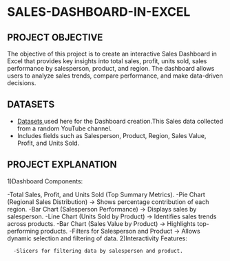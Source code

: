 # SALES-DASHBOARD-IN-EXCEL
## PROJECT OBJECTIVE

The objective of this project is to create an interactive Sales Dashboard in Excel that provides key insights into total sales, profit, units sold, sales performance by salesperson, product, and region. The dashboard allows users to analyze sales trends, compare performance, and make data-driven decisions.

## DATASETS
 - <a href="Datasets.xlsx">Datasets </a> used here for the Dashboard creation.This Sales data collected from a random YouTube channel.
 - Includes fields such as Salesperson, Product, Region, Sales Value, Profit, and Units Sold.

 ## PROJECT EXPLANATION
1)Dashboard Components:

  -Total Sales, Profit, and Units Sold (Top Summary Metrics).
  -Pie Chart (Regional Sales Distribution) → Shows percentage contribution of each region.
  -Bar Chart (Salesperson Performance) → Displays sales by salesperson.
  -Line Chart (Units Sold by Product) → Identifies sales trends across products.
  -Bar Chart (Sales Value by Product) → Highlights top-performing products.
  -Filters for Salesperson and Product → Allows dynamic selection and filtering of data.
2)Interactivity Features:

      -Slicers for filtering data by salesperson and product.
 


